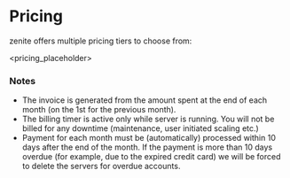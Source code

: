 # Pricing

zenite offers multiple pricing tiers to choose from:

<pricing_placeholder>

### Notes

* The invoice is generated from the amount spent at the end of each month (on the 1st for the previous month).
* The billing timer is active only while server is running. You will not be billed for any downtime (maintenance, user initiated scaling etc.)
* Payment for each month must be (automatically) processed within 10 days after the end of the month. If the payment is more than 10 days overdue (for example, due to the expired credit card) we will be forced to delete the servers for overdue accounts.